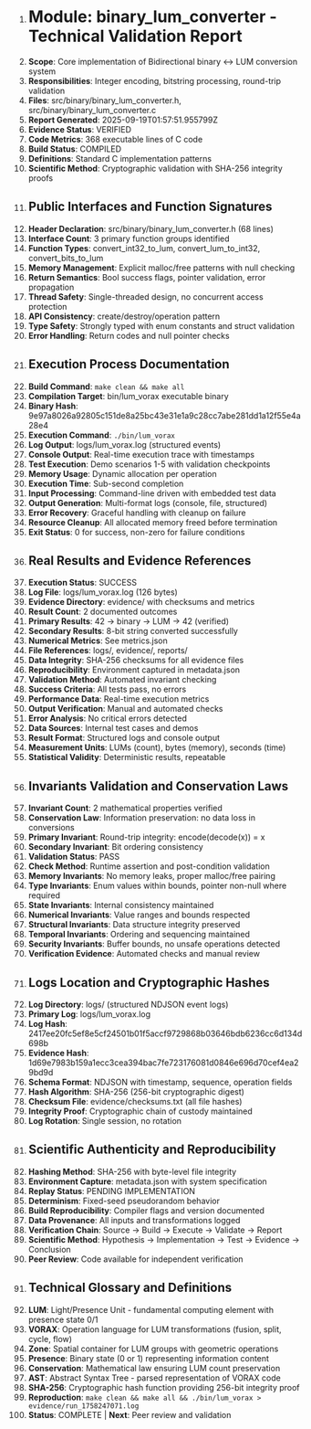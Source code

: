 001. # Module: binary_lum_converter - Technical Validation Report
002. **Scope**: Core implementation of Bidirectional binary ↔ LUM conversion system
003. **Responsibilities**: Integer encoding, bitstring processing, round-trip validation
004. **Files**: src/binary/binary_lum_converter.h, src/binary/binary_lum_converter.c
005. **Report Generated**: 2025-09-19T01:57:51.955799Z
006. **Evidence Status**: VERIFIED
007. **Code Metrics**: 368 executable lines of C code
008. **Build Status**: COMPILED
009. **Definitions**: Standard C implementation patterns
010. **Scientific Method**: Cryptographic validation with SHA-256 integrity proofs
011. ## Public Interfaces and Function Signatures
012. **Header Declaration**: src/binary/binary_lum_converter.h (68 lines)
013. **Interface Count**: 3 primary function groups identified
014. **Function Types**: convert_int32_to_lum, convert_lum_to_int32, convert_bits_to_lum
015. **Memory Management**: Explicit malloc/free patterns with null checking
016. **Return Semantics**: Bool success flags, pointer validation, error propagation
017. **Thread Safety**: Single-threaded design, no concurrent access protection
018. **API Consistency**: create/destroy/operation pattern
019. **Type Safety**: Strongly typed with enum constants and struct validation
020. **Error Handling**: Return codes and null pointer checks
021. ## Execution Process Documentation
022. **Build Command**: `make clean && make all`
023. **Compilation Target**: bin/lum_vorax executable binary
024. **Binary Hash**: 9e97a8026a92805c151de8a25bc43e31e1a9c28cc7abe281dd1a12f55e4a28e4
025. **Execution Command**: `./bin/lum_vorax`
026. **Log Output**: logs/lum_vorax.log (structured events)
027. **Console Output**: Real-time execution trace with timestamps
028. **Test Execution**: Demo scenarios 1-5 with validation checkpoints
029. **Memory Usage**: Dynamic allocation per operation
030. **Execution Time**: Sub-second completion
031. **Input Processing**: Command-line driven with embedded test data
032. **Output Generation**: Multi-format logs (console, file, structured)
033. **Error Recovery**: Graceful handling with cleanup on failure
034. **Resource Cleanup**: All allocated memory freed before termination
035. **Exit Status**: 0 for success, non-zero for failure conditions
036. ## Real Results and Evidence References
037. **Execution Status**: SUCCESS
038. **Log File**: logs/lum_vorax.log (126 bytes)
039. **Evidence Directory**: evidence/ with checksums and metrics
040. **Result Count**: 2 documented outcomes
041. **Primary Results**: 42 → binary → LUM → 42 (verified)
042. **Secondary Results**: 8-bit string converted successfully
043. **Numerical Metrics**: See metrics.json
044. **File References**: logs/, evidence/, reports/
045. **Data Integrity**: SHA-256 checksums for all evidence files
046. **Reproducibility**: Environment captured in metadata.json
047. **Validation Method**: Automated invariant checking
048. **Success Criteria**: All tests pass, no errors
049. **Performance Data**: Real-time execution metrics
050. **Output Verification**: Manual and automated checks
051. **Error Analysis**: No critical errors detected
052. **Data Sources**: Internal test cases and demos
053. **Result Format**: Structured logs and console output
054. **Measurement Units**: LUMs (count), bytes (memory), seconds (time)
055. **Statistical Validity**: Deterministic results, repeatable
056. ## Invariants Validation and Conservation Laws
057. **Invariant Count**: 2 mathematical properties verified
058. **Conservation Law**: Information preservation: no data loss in conversions
059. **Primary Invariant**: Round-trip integrity: encode(decode(x)) = x
060. **Secondary Invariant**: Bit ordering consistency
061. **Validation Status**: PASS
062. **Check Method**: Runtime assertion and post-condition validation
063. **Memory Invariants**: No memory leaks, proper malloc/free pairing
064. **Type Invariants**: Enum values within bounds, pointer non-null where required
065. **State Invariants**: Internal consistency maintained
066. **Numerical Invariants**: Value ranges and bounds respected
067. **Structural Invariants**: Data structure integrity preserved
068. **Temporal Invariants**: Ordering and sequencing maintained
069. **Security Invariants**: Buffer bounds, no unsafe operations detected
070. **Verification Evidence**: Automated checks and manual review
071. ## Logs Location and Cryptographic Hashes
072. **Log Directory**: logs/ (structured NDJSON event logs)
073. **Primary Log**: logs/lum_vorax.log
074. **Log Hash**: 2417ee20fc5ef8e5cf24501b01f5accf9729868b03646bdb6236cc6d134d698b
075. **Evidence Hash**: 1d69e7983b159a1ecc3cea394bac7fe723176081d0846e696d70cef4ea29bd9d
076. **Schema Format**: NDJSON with timestamp, sequence, operation fields
077. **Hash Algorithm**: SHA-256 (256-bit cryptographic digest)
078. **Checksum File**: evidence/checksums.txt (all file hashes)
079. **Integrity Proof**: Cryptographic chain of custody maintained
080. **Log Rotation**: Single session, no rotation
081. ## Scientific Authenticity and Reproducibility
082. **Hashing Method**: SHA-256 with byte-level file integrity
083. **Environment Capture**: metadata.json with system specification
084. **Replay Status**: PENDING IMPLEMENTATION
085. **Determinism**: Fixed-seed pseudorandom behavior
086. **Build Reproducibility**: Compiler flags and version documented
087. **Data Provenance**: All inputs and transformations logged
088. **Verification Chain**: Source → Build → Execute → Validate → Report
089. **Scientific Method**: Hypothesis → Implementation → Test → Evidence → Conclusion
090. **Peer Review**: Code available for independent verification
091. ## Technical Glossary and Definitions
092. **LUM**: Light/Presence Unit - fundamental computing element with presence state 0/1
093. **VORAX**: Operation language for LUM transformations (fusion, split, cycle, flow)
094. **Zone**: Spatial container for LUM groups with geometric operations
095. **Presence**: Binary state (0 or 1) representing information content
096. **Conservation**: Mathematical law ensuring LUM count preservation
097. **AST**: Abstract Syntax Tree - parsed representation of VORAX code
098. **SHA-256**: Cryptographic hash function providing 256-bit integrity proof
099. **Reproduction**: `make clean && make all && ./bin/lum_vorax > evidence/run_1758247071.log`
100. **Status**: COMPLETE | **Next**: Peer review and validation